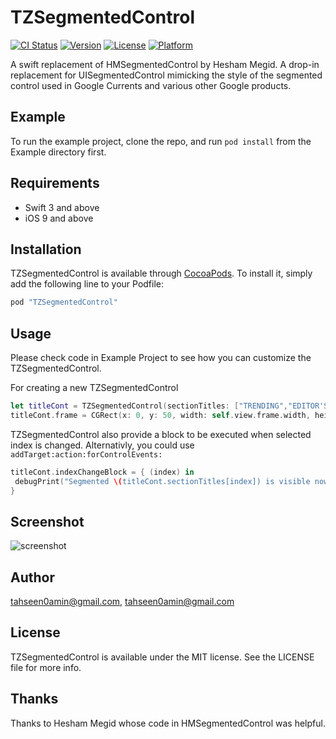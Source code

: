 # TZSegmentedControl 
[![CI Status](http://img.shields.io/travis/tahseen0amin@gmail.com/TZSegmentedControl.svg?style=flat)](https://travis-ci.org/tahseen0amin@gmail.com/TZSegmentedControl)
[![Version](https://img.shields.io/cocoapods/v/TZSegmentedControl.svg?style=flat)](http://cocoapods.org/pods/TZSegmentedControl)
[![License](https://img.shields.io/cocoapods/l/TZSegmentedControl.svg?style=flat)](http://cocoapods.org/pods/TZSegmentedControl)
[![Platform](https://img.shields.io/cocoapods/p/TZSegmentedControl.svg?style=flat)](http://cocoapods.org/pods/TZSegmentedControl)

A swift replacement of HMSegmentedControl by Hesham Megid. A drop-in replacement for UISegmentedControl mimicking the style of the segmented control used in Google Currents and various other Google products.

## Example

To run the example project, clone the repo, and run `pod install` from the Example directory first.

## Requirements
- Swift 3 and above
- iOS 9 and above

## Installation

TZSegmentedControl is available through [CocoaPods](http://cocoapods.org). To install
it, simply add the following line to your Podfile:

```ruby
pod "TZSegmentedControl"
```

## Usage 
Please check code in Example Project to see how you can customize the TZSegmentedControl.

For creating a new TZSegmentedControl
```swift
let titleCont = TZSegmentedControl(sectionTitles: ["TRENDING","EDITOR'S PICKS", "FOR YOU", "VIDEOS", "LANGUAGE" ])
titleCont.frame = CGRect(x: 0, y: 50, width: self.view.frame.width, height: 50)
```

 TZSegmentedControl also provide a block to be executed when selected index is changed. Alternativly, you could use `addTarget:action:forControlEvents:`
 ```swift
 titleCont.indexChangeBlock = { (index) in
  debugPrint("Segmented \(titleCont.sectionTitles[index]) is visible now")
 }
 ```
## Screenshot
![screenshot](https://github.com/tahseen0amin/TZSegmentedControl/blob/master/Screen%20Shot%202017-06-14%20at%203.26.53%20PM.png)
## Author
tahseen0amin@gmail.com, tahseen0amin@gmail.com

## License
TZSegmentedControl is available under the MIT license. See the LICENSE file for more info.

## Thanks
Thanks to Hesham Megid whose code in HMSegmentedControl was helpful.
